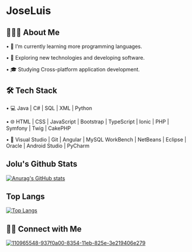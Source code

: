 # JoseLuis
## 👨🏻‍💻 About Me
•	🔭   I’m currently learning more programming languages.

•	🤔   Exploring new technologies and developing software.

•	🎓   Studying Cross-platform application development.

## 🛠 Tech Stack

•	💻   Java | C# | SQL | XML | Python

•	🌐   HTML | CSS | JavaScript | Bootstrap | TypeScript | Ionic | PHP | Symfony | Twig | CakePHP

•	🔧   Visual Studio | Git | Angular | MySQL WorkBench | NetBeans | Eclipse | Oracle | Android Studio | PyCharm


## Jolu's Github Stats

[![Anurag's GitHub stats](https://github-readme-stats.vercel.app/api?username=jolugara&theme=tokyonight)](https://github.com/anuraghazra/github-readme-stat)

## Top Langs

[![Top Langs](https://github-readme-stats.vercel.app/api/top-langs/?username=jolugara&layout=compact&theme=tokyonight)](https://github.com/anuraghazra/github-readme-stats)


## 🤝🏻 Connect with Me
[![110965548-937f0a00-8354-11eb-825e-3e219406e279](https://user-images.githubusercontent.com/33510013/144278613-5880ddc4-3111-4499-be99-d470adebe372.png)](www.linkedin.com/in/jose-luis-garcia-alonso-26121b198)

